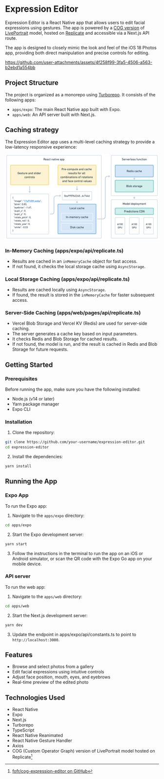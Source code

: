 # Expression Editor

Expression Editor is a React Native app that allows users to edit facial expressions using gestures. The app is powered by a [COG version](https://github.com/fofr/cog-expression-editor) of [LivePortrait](https://liveportrait.github.io/) model, hosted on [Replicate](https://replicate.com/) and accessible via a Next.js API route. 

The app is designed to closely mimic the look and feel of the iOS 18 Photos app, providing both direct manipulation and precise controls for editing.

https://github.com/user-attachments/assets/4f258f99-3fa5-4506-a563-b2ebd1a554bb

## Project Structure

The project is organized as a monorepo using [Turborepo](https://turbo.build/). It consists of the following apps:

- `apps/expo`: The main React Native app built with Expo.
- `apps/web`: An API server built with Next.js.

## Caching strategy

The Expression Editor app uses a multi-level caching strategy to provide a low-latency responsive experience:

![Caching Strategy Diagram](diagram.png)

### In-Memory Caching (apps/expo/api/replicate.ts)

- Results are cached in an `inMemoryCache` object for fast access.
- If not found, it checks the local storage cache using `AsyncStorage`.

### Local Storage Caching (apps/expo/api/replicate.ts)

- Results are cached locally using `AsyncStorage`.
- If found, the result is stored in the `inMemoryCache` for faster subsequent access.

### Server-Side Caching (apps/web/pages/api/replicate.ts)

- Vercel Blob Storage and Vercel KV (Redis) are used for server-side caching.
- The server generates a cache key based on input parameters.
- It checks Redis and Blob Storage for cached results.
- If not found, the model is run, and the result is cached in Redis and Blob Storage for future requests.

## Getting Started

### Prerequisites

Before running the app, make sure you have the following installed:

- Node.js (v14 or later)
- Yarn package manager
- Expo CLI

### Installation

1. Clone the repository:

```bash
git clone https://github.com/your-username/expression-editor.git
cd expression-editor
```

2. Install the dependencies:

```bash
yarn install
```

## Running the App

### Expo App

To run the Expo app:

1. Navigate to the `apps/expo` directory:

```bash
cd apps/expo
```

2. Start the Expo development server:

```bash
yarn start
```

3. Follow the instructions in the terminal to run the app on an iOS or Android simulator, or scan the QR code with the Expo Go app on your mobile device.

### API server

To run the web app:

1. Navigate to the `apps/web` directory:

```bash
cd apps/web
```

2. Start the Next.js development server:

```bash
yarn dev
```

3. Update the endpoint in apps/expo/api/constants.ts to point to `http://localhost:3000`.

## Features

- Browse and select photos from a gallery
- Edit facial expressions using intuitive controls
- Adjust face position, mouth, eyes, and eyebrows
- Real-time preview of the edited photo

## Technologies Used

- React Native
- Expo
- Next.js
- Turborepo
- TypeScript
- React Native Reanimated
- React Native Gesture Handler
- Axios
- COG (Custom Operator Graph) version of LivePortrait model hosted on Replicate[^1]

[^1]: [fofr/cog-expression-editor on GitHub](https://github.com/fofr/cog-expression-editor)
